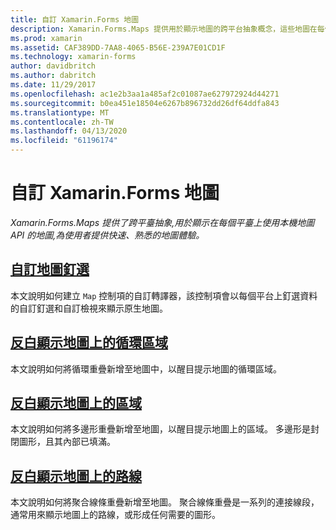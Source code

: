```yaml
---
title: 自訂 Xamarin.Forms 地圖
description: Xamarin.Forms.Maps 提供用於顯示地圖的跨平台抽象概念，這些地圖在每個平台上使用原生地圖 API，可為使用者提供快速且熟悉的地圖體驗。
ms.prod: xamarin
ms.assetid: CAF389DD-7AA8-4065-B56E-239A7E01CD1F
ms.technology: xamarin-forms
author: davidbritch
ms.author: dabritch
ms.date: 11/29/2017
ms.openlocfilehash: ac1e2b3aa1a485af2c01087ae627972924d44271
ms.sourcegitcommit: b0ea451e18504e6267b896732dd26df64ddfa843
ms.translationtype: MT
ms.contentlocale: zh-TW
ms.lasthandoff: 04/13/2020
ms.locfileid: "61196174"
---
```

# <a name="customizing-a-xamarinforms-map"></a>自訂 Xamarin.Forms 地圖

_Xamarin.Forms.Maps 提供了跨平臺抽象,用於顯示在每個平臺上使用本機地圖 API 的地圖,為使用者提供快速、熟悉的地圖體驗。_

## <a name="customizing-a-map-pin"></a>[自訂地圖釘選](customized-pin.md)

本文說明如何建立 `Map` 控制項的自訂轉譯器，該控制項會以每個平台上釘選資料的自訂釘選和自訂檢視來顯示原生地圖。

## <a name="highlighting-a-circular-area-on-a-map"></a>[反白顯示地圖上的循環區域](circle-map-overlay.md)

本文說明如何將循環重疊新增至地圖中，以醒目提示地圖的循環區域。

## <a name="highlighting-a-region-on-a-map"></a>[反白顯示地圖上的區域](polygon-map-overlay.md)

本文說明如何將多邊形重疊新增至地圖，以醒目提示地圖上的區域。 多邊形是封閉圖形，且其內部已填滿。

## <a name="highlighting-a-route-on-a-map"></a>[反白顯示地圖上的路線](polyline-map-overlay.md)

本文說明如何將聚合線條重疊新增至地圖。 聚合線條重疊是一系列的連接線段，通常用來顯示地圖上的路線，或形成任何需要的圖形。
